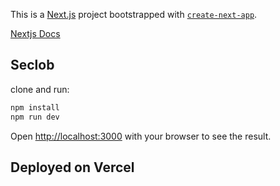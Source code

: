 This is a [Next.js](https://nextjs.org/) project bootstrapped with [`create-next-app`](https://github.com/vercel/next.js/tree/canary/packages/create-next-app).

[Nextjs Docs ](https://nextjs.org/docs)

## Seclob

clone and run:

```bash
npm install
npm run dev

```

Open [http://localhost:3000](http://localhost:3000) with your browser to see the result.

## Deployed on Vercel
